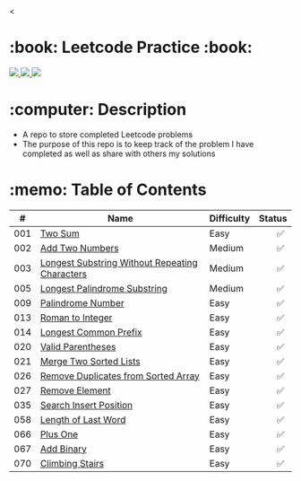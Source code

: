 <
   <h1>:book: Leetcode Practice :book:</h1>
   <a href="http://steviecodes.com" target="_blank">
      <img src="https://img.shields.io/badge/-Portfolio_-darkgreen?style=for-the-badge&logo=medium"/>
   </a>
   <a href="https://www.linkedin.com/in/stevie-militello/" target="_blank">
      <img src="https://img.shields.io/badge/-Linkedin-blue?style=for-the-badge&``logo=Linkedin&logoColor=white">
   </a> 
   <a href="mailto:steviemilitello@gmail.com" target="_blank">
      <img src="https://img.shields.io/badge/-Email-c14438?style=for-the-badge&logo=Gmail&``logoColor=white">
   </a>
</div>

<h1>:computer: Description</h1>

- A repo to store completed Leetcode problems
- The purpose of this repo is to keep track of the problem I have completed as well as share with others my solutions

<h1>:memo: Table of Contents</h1>

| #   | Name                                                                                                    | Difficulty     | Status                         |
| --- | ------------------------------------------------------------------------------------------------------- | -------------- | -------------------------------|
| 001 | [Two Sum](001-two-sum.js)                                                                               | Easy           | &emsp;&emsp;:white_check_mark: |
| 002 | [Add Two Numbers](002-add-two-numbers.js)                                                               | Medium         | &emsp;&emsp;:white_check_mark: |
| 003 | [Longest Substring Without Repeating Characters](003-longest-substring-without-repeating-characters.js) | Medium         | &emsp;&emsp;:white_check_mark: |
| 005 | [Longest Palindrome Substring](005-longest-palindromic-substring.js)                                    | Medium         | &emsp;&emsp;:white_check_mark: |
| 009 | [Palindrome Number](009-palindrome-number.js)                                                           | Easy           | &emsp;&emsp;:white_check_mark: |
| 013 | [Roman to Integer](013-roman-to-integer.js)                                                             | Easy           | &emsp;&emsp;:white_check_mark: |
| 014 | [Longest Common Prefix](014-longest-common-prefix.js)                                                   | Easy           | &emsp;&emsp;:white_check_mark: |
| 020 | [Valid Parentheses](020-valid-parentheses.js)                                                           | Easy           | &emsp;&emsp;:white_check_mark: |
| 021 | [Merge Two Sorted Lists](021-merge-two-sorted-lists.js)                                                 | Easy           | &emsp;&emsp;:white_check_mark: |
| 026 | [Remove Duplicates from Sorted Array](026-remove-duplicates-from-sorted-array.js)                       | Easy           | &emsp;&emsp;:white_check_mark: |
| 027 | [Remove Element](027-remove-element.js)                                                                 | Easy           | &emsp;&emsp;:white_check_mark: |
| 035 | [Search Insert Position](035-search-insert-position.js)                                                 | Easy           | &emsp;&emsp;:white_check_mark: |
| 058 | [Length of Last Word](058-length-of-last-word.js)                                                       | Easy           | &emsp;&emsp;:white_check_mark: |
| 066 | [Plus One](066-plus-one.js)                                                                             | Easy           | &emsp;&emsp;:white_check_mark: |
| 067 | [Add Binary](067-add-binary.js)                                                                         | Easy           | &emsp;&emsp;:white_check_mark: |
| 070 | [Climbing Stairs](070-climbing-stairs.js)                                                               | Easy           | &emsp;&emsp;:white_check_mark: |

